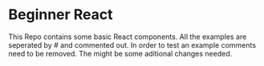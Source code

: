 # Beginner React

This Repo contains some basic React components. All the examples are seperated by # and commented out. 
In order to test an example comments need to be removed. The might be some aditional changes needed.

